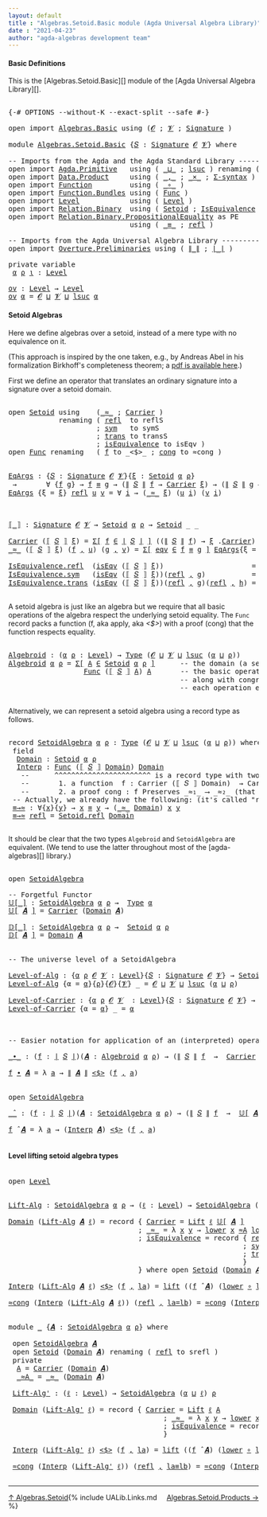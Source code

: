 ```yaml
---
layout: default
title : "Algebras.Setoid.Basic module (Agda Universal Algebra Library)"
date : "2021-04-23"
author: "agda-algebras development team"
---
```


#### <a id="basic-definitions">Basic Definitions</a>

This is the [Algebras.Setoid.Basic][] module of the [Agda Universal Algebra Library][].

<pre class="Agda">

<a id="316" class="Symbol">{-#</a> <a id="320" class="Keyword">OPTIONS</a> <a id="328" class="Pragma">--without-K</a> <a id="340" class="Pragma">--exact-split</a> <a id="354" class="Pragma">--safe</a> <a id="361" class="Symbol">#-}</a>

<a id="366" class="Keyword">open</a> <a id="371" class="Keyword">import</a> <a id="378" href="Algebras.Basic.html" class="Module">Algebras.Basic</a> <a id="393" class="Keyword">using</a> <a id="399" class="Symbol">(</a><a id="400" href="Algebras.Basic.html#1130" class="Generalizable">𝓞</a> <a id="402" class="Symbol">;</a> <a id="404" href="Algebras.Basic.html#1132" class="Generalizable">𝓥</a> <a id="406" class="Symbol">;</a> <a id="408" href="Algebras.Basic.html#3858" class="Function">Signature</a> <a id="418" class="Symbol">)</a>

<a id="421" class="Keyword">module</a> <a id="428" href="Algebras.Setoid.Basic.html" class="Module">Algebras.Setoid.Basic</a> <a id="450" class="Symbol">{</a><a id="451" href="Algebras.Setoid.Basic.html#451" class="Bound">𝑆</a> <a id="453" class="Symbol">:</a> <a id="455" href="Algebras.Basic.html#3858" class="Function">Signature</a> <a id="465" href="Algebras.Basic.html#1130" class="Generalizable">𝓞</a> <a id="467" href="Algebras.Basic.html#1132" class="Generalizable">𝓥</a><a id="468" class="Symbol">}</a> <a id="470" class="Keyword">where</a>

<a id="477" class="Comment">-- Imports from the Agda and the Agda Standard Library --------------------</a>
<a id="553" class="Keyword">open</a> <a id="558" class="Keyword">import</a> <a id="565" href="Agda.Primitive.html" class="Module">Agda.Primitive</a>   <a id="582" class="Keyword">using</a> <a id="588" class="Symbol">(</a> <a id="590" href="Agda.Primitive.html#810" class="Primitive Operator">_⊔_</a> <a id="594" class="Symbol">;</a> <a id="596" href="Agda.Primitive.html#780" class="Primitive">lsuc</a> <a id="601" class="Symbol">)</a> <a id="603" class="Keyword">renaming</a> <a id="612" class="Symbol">(</a> <a id="614" href="Agda.Primitive.html#326" class="Primitive">Set</a> <a id="618" class="Symbol">to</a> <a id="621" class="Primitive">Type</a> <a id="626" class="Symbol">)</a>
<a id="628" class="Keyword">open</a> <a id="633" class="Keyword">import</a> <a id="640" href="Data.Product.html" class="Module">Data.Product</a>     <a id="657" class="Keyword">using</a> <a id="663" class="Symbol">(</a> <a id="665" href="Agda.Builtin.Sigma.html#236" class="InductiveConstructor Operator">_,_</a> <a id="669" class="Symbol">;</a> <a id="671" href="Data.Product.html#1167" class="Function Operator">_×_</a> <a id="675" class="Symbol">;</a> <a id="677" href="Data.Product.html#916" class="Function">Σ-syntax</a> <a id="686" class="Symbol">)</a>
<a id="688" class="Keyword">open</a> <a id="693" class="Keyword">import</a> <a id="700" href="Function.html" class="Module">Function</a>         <a id="717" class="Keyword">using</a> <a id="723" class="Symbol">(</a> <a id="725" href="Function.Base.html#1031" class="Function Operator">_∘_</a> <a id="729" class="Symbol">)</a>
<a id="731" class="Keyword">open</a> <a id="736" class="Keyword">import</a> <a id="743" href="Function.Bundles.html" class="Module">Function.Bundles</a> <a id="760" class="Keyword">using</a> <a id="766" class="Symbol">(</a> <a id="768" href="Function.Bundles.html#1868" class="Record">Func</a> <a id="773" class="Symbol">)</a>
<a id="775" class="Keyword">open</a> <a id="780" class="Keyword">import</a> <a id="787" href="Level.html" class="Module">Level</a>            <a id="804" class="Keyword">using</a> <a id="810" class="Symbol">(</a> <a id="812" href="Agda.Primitive.html#597" class="Postulate">Level</a> <a id="818" class="Symbol">)</a>
<a id="820" class="Keyword">open</a> <a id="825" class="Keyword">import</a> <a id="832" href="Relation.Binary.html" class="Module">Relation.Binary</a>  <a id="849" class="Keyword">using</a> <a id="855" class="Symbol">(</a> <a id="857" href="Relation.Binary.Bundles.html#1009" class="Record">Setoid</a> <a id="864" class="Symbol">;</a> <a id="866" href="Relation.Binary.Structures.html#1522" class="Record">IsEquivalence</a> <a id="880" class="Symbol">)</a>
<a id="882" class="Keyword">open</a> <a id="887" class="Keyword">import</a> <a id="894" href="Relation.Binary.PropositionalEquality.html" class="Module">Relation.Binary.PropositionalEquality</a> <a id="932" class="Symbol">as</a> <a id="935" class="Module">PE</a>
                             <a id="967" class="Keyword">using</a> <a id="973" class="Symbol">(</a> <a id="975" href="Agda.Builtin.Equality.html#151" class="Datatype Operator">_≡_</a> <a id="979" class="Symbol">;</a> <a id="981" href="Agda.Builtin.Equality.html#208" class="InductiveConstructor">refl</a> <a id="986" class="Symbol">)</a>

<a id="989" class="Comment">-- Imports from the Agda Universal Algebra Library ----------------------</a>
<a id="1063" class="Keyword">open</a> <a id="1068" class="Keyword">import</a> <a id="1075" href="Overture.Preliminaries.html" class="Module">Overture.Preliminaries</a> <a id="1098" class="Keyword">using</a> <a id="1104" class="Symbol">(</a> <a id="1106" href="Overture.Preliminaries.html#4421" class="Function Operator">∥_∥</a> <a id="1110" class="Symbol">;</a> <a id="1112" href="Overture.Preliminaries.html#4383" class="Function Operator">∣_∣</a> <a id="1116" class="Symbol">)</a>

<a id="1119" class="Keyword">private</a> <a id="1127" class="Keyword">variable</a>
 <a id="1137" href="Algebras.Setoid.Basic.html#1137" class="Generalizable">α</a> <a id="1139" href="Algebras.Setoid.Basic.html#1139" class="Generalizable">ρ</a> <a id="1141" href="Algebras.Setoid.Basic.html#1141" class="Generalizable">ι</a> <a id="1143" class="Symbol">:</a> <a id="1145" href="Agda.Primitive.html#597" class="Postulate">Level</a>

<a id="ov"></a><a id="1152" href="Algebras.Setoid.Basic.html#1152" class="Function">ov</a> <a id="1155" class="Symbol">:</a> <a id="1157" href="Agda.Primitive.html#597" class="Postulate">Level</a> <a id="1163" class="Symbol">→</a> <a id="1165" href="Agda.Primitive.html#597" class="Postulate">Level</a>
<a id="1171" href="Algebras.Setoid.Basic.html#1152" class="Function">ov</a> <a id="1174" href="Algebras.Setoid.Basic.html#1174" class="Bound">α</a> <a id="1176" class="Symbol">=</a> <a id="1178" href="Algebras.Setoid.Basic.html#465" class="Bound">𝓞</a> <a id="1180" href="Agda.Primitive.html#810" class="Primitive Operator">⊔</a> <a id="1182" href="Algebras.Setoid.Basic.html#467" class="Bound">𝓥</a> <a id="1184" href="Agda.Primitive.html#810" class="Primitive Operator">⊔</a> <a id="1186" href="Agda.Primitive.html#780" class="Primitive">lsuc</a> <a id="1191" href="Algebras.Setoid.Basic.html#1174" class="Bound">α</a>
</pre>


#### <a id="setoid-algebras">Setoid Algebras</a>

Here we define algebras over a setoid, instead of a mere type with no equivalence on it.

(This approach is inspired by the one taken, e.g., by Andreas Abel in his formalization Birkhoff's completeness theorem; a [pdf is available here](http://www.cse.chalmers.se/~abela/agda/MultiSortedAlgebra.pdf).)

First we define an operator that translates an ordinary signature into a signature over a setoid domain.

<pre class="Agda">

<a id="1679" class="Keyword">open</a> <a id="1684" href="Relation.Binary.Bundles.html#1009" class="Module">Setoid</a> <a id="1691" class="Keyword">using</a>    <a id="1700" class="Symbol">(</a><a id="1701" href="Relation.Binary.Bundles.html#1098" class="Field Operator">_≈_</a> <a id="1705" class="Symbol">;</a> <a id="1707" href="Relation.Binary.Bundles.html#1072" class="Field">Carrier</a> <a id="1715" class="Symbol">)</a>
            <a id="1729" class="Keyword">renaming</a> <a id="1738" class="Symbol">(</a> <a id="1740" href="Relation.Binary.Structures.html#1568" class="Function">refl</a>  <a id="1746" class="Symbol">to</a> <a id="1749" class="Function">reflS</a>
                     <a id="1776" class="Symbol">;</a> <a id="1778" href="Relation.Binary.Structures.html#1594" class="Function">sym</a>   <a id="1784" class="Symbol">to</a> <a id="1787" class="Function">symS</a>
                     <a id="1813" class="Symbol">;</a> <a id="1815" href="Relation.Binary.Structures.html#1620" class="Function">trans</a> <a id="1821" class="Symbol">to</a> <a id="1824" class="Function">transS</a>
                     <a id="1852" class="Symbol">;</a> <a id="1854" href="Relation.Binary.Bundles.html#1132" class="Field">isEquivalence</a> <a id="1868" class="Symbol">to</a> <a id="1871" class="Field">isEqv</a> <a id="1877" class="Symbol">)</a>
<a id="1879" class="Keyword">open</a> <a id="1884" href="Function.Bundles.html#1868" class="Module">Func</a> <a id="1889" class="Keyword">renaming</a>   <a id="1900" class="Symbol">(</a> <a id="1902" href="Function.Bundles.html#1919" class="Field">f</a> <a id="1904" class="Symbol">to</a> <a id="1907" class="Field">_&lt;$&gt;_</a> <a id="1913" class="Symbol">;</a> <a id="1915" href="Function.Bundles.html#1938" class="Field">cong</a> <a id="1920" class="Symbol">to</a> <a id="1923" class="Field">≈cong</a> <a id="1929" class="Symbol">)</a>


<a id="EqArgs"></a><a id="1933" href="Algebras.Setoid.Basic.html#1933" class="Function">EqArgs</a> <a id="1940" class="Symbol">:</a> <a id="1942" class="Symbol">{</a><a id="1943" href="Algebras.Setoid.Basic.html#1943" class="Bound">𝑆</a> <a id="1945" class="Symbol">:</a> <a id="1947" href="Algebras.Basic.html#3858" class="Function">Signature</a> <a id="1957" href="Algebras.Setoid.Basic.html#465" class="Bound">𝓞</a> <a id="1959" href="Algebras.Setoid.Basic.html#467" class="Bound">𝓥</a><a id="1960" class="Symbol">}{</a><a id="1962" href="Algebras.Setoid.Basic.html#1962" class="Bound">ξ</a> <a id="1964" class="Symbol">:</a> <a id="1966" href="Relation.Binary.Bundles.html#1009" class="Record">Setoid</a> <a id="1973" href="Algebras.Setoid.Basic.html#1137" class="Generalizable">α</a> <a id="1975" href="Algebras.Setoid.Basic.html#1139" class="Generalizable">ρ</a><a id="1976" class="Symbol">}</a>
 <a id="1979" class="Symbol">→</a>       <a id="1987" class="Symbol">∀</a> <a id="1989" class="Symbol">{</a><a id="1990" href="Algebras.Setoid.Basic.html#1990" class="Bound">f</a> <a id="1992" href="Algebras.Setoid.Basic.html#1992" class="Bound">g</a><a id="1993" class="Symbol">}</a> <a id="1995" class="Symbol">→</a> <a id="1997" href="Algebras.Setoid.Basic.html#1990" class="Bound">f</a> <a id="1999" href="Agda.Builtin.Equality.html#151" class="Datatype Operator">≡</a> <a id="2001" href="Algebras.Setoid.Basic.html#1992" class="Bound">g</a> <a id="2003" class="Symbol">→</a> <a id="2005" class="Symbol">(</a><a id="2006" href="Overture.Preliminaries.html#4421" class="Function Operator">∥</a> <a id="2008" href="Algebras.Setoid.Basic.html#1943" class="Bound">𝑆</a> <a id="2010" href="Overture.Preliminaries.html#4421" class="Function Operator">∥</a> <a id="2012" href="Algebras.Setoid.Basic.html#1990" class="Bound">f</a> <a id="2014" class="Symbol">→</a> <a id="2016" href="Relation.Binary.Bundles.html#1072" class="Field">Carrier</a> <a id="2024" href="Algebras.Setoid.Basic.html#1962" class="Bound">ξ</a><a id="2025" class="Symbol">)</a> <a id="2027" class="Symbol">→</a> <a id="2029" class="Symbol">(</a><a id="2030" href="Overture.Preliminaries.html#4421" class="Function Operator">∥</a> <a id="2032" href="Algebras.Setoid.Basic.html#1943" class="Bound">𝑆</a> <a id="2034" href="Overture.Preliminaries.html#4421" class="Function Operator">∥</a> <a id="2036" href="Algebras.Setoid.Basic.html#1992" class="Bound">g</a> <a id="2038" class="Symbol">→</a> <a id="2040" href="Relation.Binary.Bundles.html#1072" class="Field">Carrier</a> <a id="2048" href="Algebras.Setoid.Basic.html#1962" class="Bound">ξ</a><a id="2049" class="Symbol">)</a> <a id="2051" class="Symbol">→</a> <a id="2053" href="Algebras.Setoid.Basic.html#621" class="Primitive">Type</a> <a id="2058" class="Symbol">(</a><a id="2059" href="Algebras.Setoid.Basic.html#467" class="Bound">𝓥</a> <a id="2061" href="Agda.Primitive.html#810" class="Primitive Operator">⊔</a> <a id="2063" href="Algebras.Setoid.Basic.html#1139" class="Generalizable">ρ</a><a id="2064" class="Symbol">)</a>
<a id="2066" href="Algebras.Setoid.Basic.html#1933" class="Function">EqArgs</a> <a id="2073" class="Symbol">{</a><a id="2074" class="Argument">ξ</a> <a id="2076" class="Symbol">=</a> <a id="2078" href="Algebras.Setoid.Basic.html#2078" class="Bound">ξ</a><a id="2079" class="Symbol">}</a> <a id="2081" href="Agda.Builtin.Equality.html#208" class="InductiveConstructor">refl</a> <a id="2086" href="Algebras.Setoid.Basic.html#2086" class="Bound">u</a> <a id="2088" href="Algebras.Setoid.Basic.html#2088" class="Bound">v</a> <a id="2090" class="Symbol">=</a> <a id="2092" class="Symbol">∀</a> <a id="2094" href="Algebras.Setoid.Basic.html#2094" class="Bound">i</a> <a id="2096" class="Symbol">→</a> <a id="2098" class="Symbol">(</a><a id="2099" href="Relation.Binary.Bundles.html#1098" class="Field Operator">_≈_</a> <a id="2103" href="Algebras.Setoid.Basic.html#2078" class="Bound">ξ</a><a id="2104" class="Symbol">)</a> <a id="2106" class="Symbol">(</a><a id="2107" href="Algebras.Setoid.Basic.html#2086" class="Bound">u</a> <a id="2109" href="Algebras.Setoid.Basic.html#2094" class="Bound">i</a><a id="2110" class="Symbol">)</a> <a id="2112" class="Symbol">(</a><a id="2113" href="Algebras.Setoid.Basic.html#2088" class="Bound">v</a> <a id="2115" href="Algebras.Setoid.Basic.html#2094" class="Bound">i</a><a id="2116" class="Symbol">)</a>



<a id="⟦_⟧"></a><a id="2121" href="Algebras.Setoid.Basic.html#2121" class="Function Operator">⟦_⟧</a> <a id="2125" class="Symbol">:</a> <a id="2127" href="Algebras.Basic.html#3858" class="Function">Signature</a> <a id="2137" href="Algebras.Setoid.Basic.html#465" class="Bound">𝓞</a> <a id="2139" href="Algebras.Setoid.Basic.html#467" class="Bound">𝓥</a> <a id="2141" class="Symbol">→</a> <a id="2143" href="Relation.Binary.Bundles.html#1009" class="Record">Setoid</a> <a id="2150" href="Algebras.Setoid.Basic.html#1137" class="Generalizable">α</a> <a id="2152" href="Algebras.Setoid.Basic.html#1139" class="Generalizable">ρ</a> <a id="2154" class="Symbol">→</a> <a id="2156" href="Relation.Binary.Bundles.html#1009" class="Record">Setoid</a> <a id="2163" class="Symbol">_</a> <a id="2165" class="Symbol">_</a>

<a id="2168" href="Relation.Binary.Bundles.html#1072" class="Field">Carrier</a> <a id="2176" class="Symbol">(</a><a id="2177" href="Algebras.Setoid.Basic.html#2121" class="Function Operator">⟦</a> <a id="2179" href="Algebras.Setoid.Basic.html#2179" class="Bound">𝑆</a> <a id="2181" href="Algebras.Setoid.Basic.html#2121" class="Function Operator">⟧</a> <a id="2183" href="Algebras.Setoid.Basic.html#2183" class="Bound">ξ</a><a id="2184" class="Symbol">)</a> <a id="2186" class="Symbol">=</a> <a id="2188" href="Data.Product.html#916" class="Function">Σ[</a> <a id="2191" href="Algebras.Setoid.Basic.html#2191" class="Bound">f</a> <a id="2193" href="Data.Product.html#916" class="Function">∈</a> <a id="2195" href="Overture.Preliminaries.html#4383" class="Function Operator">∣</a> <a id="2197" href="Algebras.Setoid.Basic.html#2179" class="Bound">𝑆</a> <a id="2199" href="Overture.Preliminaries.html#4383" class="Function Operator">∣</a> <a id="2201" href="Data.Product.html#916" class="Function">]</a> <a id="2203" class="Symbol">((</a><a id="2205" href="Overture.Preliminaries.html#4421" class="Function Operator">∥</a> <a id="2207" href="Algebras.Setoid.Basic.html#2179" class="Bound">𝑆</a> <a id="2209" href="Overture.Preliminaries.html#4421" class="Function Operator">∥</a> <a id="2211" href="Algebras.Setoid.Basic.html#2191" class="Bound">f</a><a id="2212" class="Symbol">)</a> <a id="2214" class="Symbol">→</a> <a id="2216" href="Algebras.Setoid.Basic.html#2183" class="Bound">ξ</a> <a id="2218" class="Symbol">.</a><a id="2219" href="Relation.Binary.Bundles.html#1072" class="Field">Carrier</a><a id="2226" class="Symbol">)</a>
<a id="2228" href="Relation.Binary.Bundles.html#1098" class="Field Operator">_≈_</a> <a id="2232" class="Symbol">(</a><a id="2233" href="Algebras.Setoid.Basic.html#2121" class="Function Operator">⟦</a> <a id="2235" href="Algebras.Setoid.Basic.html#2235" class="Bound">𝑆</a> <a id="2237" href="Algebras.Setoid.Basic.html#2121" class="Function Operator">⟧</a> <a id="2239" href="Algebras.Setoid.Basic.html#2239" class="Bound">ξ</a><a id="2240" class="Symbol">)</a> <a id="2242" class="Symbol">(</a><a id="2243" href="Algebras.Setoid.Basic.html#2243" class="Bound">f</a> <a id="2245" href="Agda.Builtin.Sigma.html#236" class="InductiveConstructor Operator">,</a> <a id="2247" href="Algebras.Setoid.Basic.html#2247" class="Bound">u</a><a id="2248" class="Symbol">)</a> <a id="2250" class="Symbol">(</a><a id="2251" href="Algebras.Setoid.Basic.html#2251" class="Bound">g</a> <a id="2253" href="Agda.Builtin.Sigma.html#236" class="InductiveConstructor Operator">,</a> <a id="2255" href="Algebras.Setoid.Basic.html#2255" class="Bound">v</a><a id="2256" class="Symbol">)</a> <a id="2258" class="Symbol">=</a> <a id="2260" href="Data.Product.html#916" class="Function">Σ[</a> <a id="2263" href="Algebras.Setoid.Basic.html#2263" class="Bound">eqv</a> <a id="2267" href="Data.Product.html#916" class="Function">∈</a> <a id="2269" href="Algebras.Setoid.Basic.html#2243" class="Bound">f</a> <a id="2271" href="Agda.Builtin.Equality.html#151" class="Datatype Operator">≡</a> <a id="2273" href="Algebras.Setoid.Basic.html#2251" class="Bound">g</a> <a id="2275" href="Data.Product.html#916" class="Function">]</a> <a id="2277" href="Algebras.Setoid.Basic.html#1933" class="Function">EqArgs</a><a id="2283" class="Symbol">{</a><a id="2284" class="Argument">ξ</a> <a id="2286" class="Symbol">=</a> <a id="2288" href="Algebras.Setoid.Basic.html#2239" class="Bound">ξ</a><a id="2289" class="Symbol">}</a> <a id="2291" href="Algebras.Setoid.Basic.html#2263" class="Bound">eqv</a> <a id="2295" href="Algebras.Setoid.Basic.html#2247" class="Bound">u</a> <a id="2297" href="Algebras.Setoid.Basic.html#2255" class="Bound">v</a>

<a id="2300" href="Relation.Binary.Structures.html#1568" class="Field">IsEquivalence.refl</a>  <a id="2320" class="Symbol">(</a><a id="2321" href="Algebras.Setoid.Basic.html#1871" class="Field">isEqv</a> <a id="2327" class="Symbol">(</a><a id="2328" href="Algebras.Setoid.Basic.html#2121" class="Function Operator">⟦</a> <a id="2330" href="Algebras.Setoid.Basic.html#2330" class="Bound">𝑆</a> <a id="2332" href="Algebras.Setoid.Basic.html#2121" class="Function Operator">⟧</a> <a id="2334" href="Algebras.Setoid.Basic.html#2334" class="Bound">ξ</a><a id="2335" class="Symbol">))</a>                     <a id="2358" class="Symbol">=</a> <a id="2360" href="Agda.Builtin.Equality.html#208" class="InductiveConstructor">refl</a> <a id="2365" href="Agda.Builtin.Sigma.html#236" class="InductiveConstructor Operator">,</a> <a id="2367" class="Symbol">λ</a> <a id="2369" href="Algebras.Setoid.Basic.html#2369" class="Bound">_</a> <a id="2371" class="Symbol">→</a> <a id="2373" href="Algebras.Setoid.Basic.html#1749" class="Function">reflS</a>  <a id="2380" href="Algebras.Setoid.Basic.html#2334" class="Bound">ξ</a>
<a id="2382" href="Relation.Binary.Structures.html#1594" class="Field">IsEquivalence.sym</a>   <a id="2402" class="Symbol">(</a><a id="2403" href="Algebras.Setoid.Basic.html#1871" class="Field">isEqv</a> <a id="2409" class="Symbol">(</a><a id="2410" href="Algebras.Setoid.Basic.html#2121" class="Function Operator">⟦</a> <a id="2412" href="Algebras.Setoid.Basic.html#2412" class="Bound">𝑆</a> <a id="2414" href="Algebras.Setoid.Basic.html#2121" class="Function Operator">⟧</a> <a id="2416" href="Algebras.Setoid.Basic.html#2416" class="Bound">ξ</a><a id="2417" class="Symbol">))(</a><a id="2420" href="Agda.Builtin.Equality.html#208" class="InductiveConstructor">refl</a> <a id="2425" href="Agda.Builtin.Sigma.html#236" class="InductiveConstructor Operator">,</a> <a id="2427" href="Algebras.Setoid.Basic.html#2427" class="Bound">g</a><a id="2428" class="Symbol">)</a>           <a id="2440" class="Symbol">=</a> <a id="2442" href="Agda.Builtin.Equality.html#208" class="InductiveConstructor">refl</a> <a id="2447" href="Agda.Builtin.Sigma.html#236" class="InductiveConstructor Operator">,</a> <a id="2449" class="Symbol">λ</a> <a id="2451" href="Algebras.Setoid.Basic.html#2451" class="Bound">i</a> <a id="2453" class="Symbol">→</a> <a id="2455" href="Algebras.Setoid.Basic.html#1787" class="Function">symS</a>   <a id="2462" href="Algebras.Setoid.Basic.html#2416" class="Bound">ξ</a> <a id="2464" class="Symbol">(</a><a id="2465" href="Algebras.Setoid.Basic.html#2427" class="Bound">g</a> <a id="2467" href="Algebras.Setoid.Basic.html#2451" class="Bound">i</a><a id="2468" class="Symbol">)</a>
<a id="2470" href="Relation.Binary.Structures.html#1620" class="Field">IsEquivalence.trans</a> <a id="2490" class="Symbol">(</a><a id="2491" href="Algebras.Setoid.Basic.html#1871" class="Field">isEqv</a> <a id="2497" class="Symbol">(</a><a id="2498" href="Algebras.Setoid.Basic.html#2121" class="Function Operator">⟦</a> <a id="2500" href="Algebras.Setoid.Basic.html#2500" class="Bound">𝑆</a> <a id="2502" href="Algebras.Setoid.Basic.html#2121" class="Function Operator">⟧</a> <a id="2504" href="Algebras.Setoid.Basic.html#2504" class="Bound">ξ</a><a id="2505" class="Symbol">))(</a><a id="2508" href="Agda.Builtin.Equality.html#208" class="InductiveConstructor">refl</a> <a id="2513" href="Agda.Builtin.Sigma.html#236" class="InductiveConstructor Operator">,</a> <a id="2515" href="Algebras.Setoid.Basic.html#2515" class="Bound">g</a><a id="2516" class="Symbol">)(</a><a id="2518" href="Agda.Builtin.Equality.html#208" class="InductiveConstructor">refl</a> <a id="2523" href="Agda.Builtin.Sigma.html#236" class="InductiveConstructor Operator">,</a> <a id="2525" href="Algebras.Setoid.Basic.html#2525" class="Bound">h</a><a id="2526" class="Symbol">)</a> <a id="2528" class="Symbol">=</a> <a id="2530" href="Agda.Builtin.Equality.html#208" class="InductiveConstructor">refl</a> <a id="2535" href="Agda.Builtin.Sigma.html#236" class="InductiveConstructor Operator">,</a> <a id="2537" class="Symbol">λ</a> <a id="2539" href="Algebras.Setoid.Basic.html#2539" class="Bound">i</a> <a id="2541" class="Symbol">→</a> <a id="2543" href="Algebras.Setoid.Basic.html#1824" class="Function">transS</a> <a id="2550" href="Algebras.Setoid.Basic.html#2504" class="Bound">ξ</a> <a id="2552" class="Symbol">(</a><a id="2553" href="Algebras.Setoid.Basic.html#2515" class="Bound">g</a> <a id="2555" href="Algebras.Setoid.Basic.html#2539" class="Bound">i</a><a id="2556" class="Symbol">)</a> <a id="2558" class="Symbol">(</a><a id="2559" href="Algebras.Setoid.Basic.html#2525" class="Bound">h</a> <a id="2561" href="Algebras.Setoid.Basic.html#2539" class="Bound">i</a><a id="2562" class="Symbol">)</a>

</pre>


A setoid algebra is just like an algebra but we require that all basic operations
of the algebra respect the underlying setoid equality. The `Func` record packs a
function (f, aka apply, aka _<$>_) with a proof (cong) that the function respects
equality.

<pre class="Agda">

<a id="Algebroid"></a><a id="2848" href="Algebras.Setoid.Basic.html#2848" class="Function">Algebroid</a> <a id="2858" class="Symbol">:</a> <a id="2860" class="Symbol">(</a><a id="2861" href="Algebras.Setoid.Basic.html#2861" class="Bound">α</a> <a id="2863" href="Algebras.Setoid.Basic.html#2863" class="Bound">ρ</a> <a id="2865" class="Symbol">:</a> <a id="2867" href="Agda.Primitive.html#597" class="Postulate">Level</a><a id="2872" class="Symbol">)</a> <a id="2874" class="Symbol">→</a> <a id="2876" href="Algebras.Setoid.Basic.html#621" class="Primitive">Type</a> <a id="2881" class="Symbol">(</a><a id="2882" href="Algebras.Setoid.Basic.html#465" class="Bound">𝓞</a> <a id="2884" href="Agda.Primitive.html#810" class="Primitive Operator">⊔</a> <a id="2886" href="Algebras.Setoid.Basic.html#467" class="Bound">𝓥</a> <a id="2888" href="Agda.Primitive.html#810" class="Primitive Operator">⊔</a> <a id="2890" href="Agda.Primitive.html#780" class="Primitive">lsuc</a> <a id="2895" class="Symbol">(</a><a id="2896" href="Algebras.Setoid.Basic.html#2861" class="Bound">α</a> <a id="2898" href="Agda.Primitive.html#810" class="Primitive Operator">⊔</a> <a id="2900" href="Algebras.Setoid.Basic.html#2863" class="Bound">ρ</a><a id="2901" class="Symbol">))</a>
<a id="2904" href="Algebras.Setoid.Basic.html#2848" class="Function">Algebroid</a> <a id="2914" href="Algebras.Setoid.Basic.html#2914" class="Bound">α</a> <a id="2916" href="Algebras.Setoid.Basic.html#2916" class="Bound">ρ</a> <a id="2918" class="Symbol">=</a> <a id="2920" href="Data.Product.html#916" class="Function">Σ[</a> <a id="2923" href="Algebras.Setoid.Basic.html#2923" class="Bound">A</a> <a id="2925" href="Data.Product.html#916" class="Function">∈</a> <a id="2927" href="Relation.Binary.Bundles.html#1009" class="Record">Setoid</a> <a id="2934" href="Algebras.Setoid.Basic.html#2914" class="Bound">α</a> <a id="2936" href="Algebras.Setoid.Basic.html#2916" class="Bound">ρ</a> <a id="2938" href="Data.Product.html#916" class="Function">]</a>      <a id="2945" class="Comment">-- the domain (a setoid)</a>
                  <a id="2988" href="Function.Bundles.html#1868" class="Record">Func</a> <a id="2993" class="Symbol">(</a><a id="2994" href="Algebras.Setoid.Basic.html#2121" class="Function Operator">⟦</a> <a id="2996" href="Algebras.Setoid.Basic.html#451" class="Bound">𝑆</a> <a id="2998" href="Algebras.Setoid.Basic.html#2121" class="Function Operator">⟧</a> <a id="3000" href="Algebras.Setoid.Basic.html#2923" class="Bound">A</a><a id="3001" class="Symbol">)</a> <a id="3003" href="Algebras.Setoid.Basic.html#2923" class="Bound">A</a>       <a id="3011" class="Comment">-- the basic operations,</a>
                                         <a id="3077" class="Comment">-- along with congruence proofs that</a>
                                         <a id="3155" class="Comment">-- each operation espects setoid equality</a>

</pre>

Alternatively, we can represent a setoid algebra using a record type as follows.

<pre class="Agda">

<a id="3306" class="Keyword">record</a> <a id="SetoidAlgebra"></a><a id="3313" href="Algebras.Setoid.Basic.html#3313" class="Record">SetoidAlgebra</a> <a id="3327" href="Algebras.Setoid.Basic.html#3327" class="Bound">α</a> <a id="3329" href="Algebras.Setoid.Basic.html#3329" class="Bound">ρ</a> <a id="3331" class="Symbol">:</a> <a id="3333" href="Algebras.Setoid.Basic.html#621" class="Primitive">Type</a> <a id="3338" class="Symbol">(</a><a id="3339" href="Algebras.Setoid.Basic.html#465" class="Bound">𝓞</a> <a id="3341" href="Agda.Primitive.html#810" class="Primitive Operator">⊔</a> <a id="3343" href="Algebras.Setoid.Basic.html#467" class="Bound">𝓥</a> <a id="3345" href="Agda.Primitive.html#810" class="Primitive Operator">⊔</a> <a id="3347" href="Agda.Primitive.html#780" class="Primitive">lsuc</a> <a id="3352" class="Symbol">(</a><a id="3353" href="Algebras.Setoid.Basic.html#3327" class="Bound">α</a> <a id="3355" href="Agda.Primitive.html#810" class="Primitive Operator">⊔</a> <a id="3357" href="Algebras.Setoid.Basic.html#3329" class="Bound">ρ</a><a id="3358" class="Symbol">))</a> <a id="3361" class="Keyword">where</a>
 <a id="3368" class="Keyword">field</a>
  <a id="SetoidAlgebra.Domain"></a><a id="3376" href="Algebras.Setoid.Basic.html#3376" class="Field">Domain</a> <a id="3383" class="Symbol">:</a> <a id="3385" href="Relation.Binary.Bundles.html#1009" class="Record">Setoid</a> <a id="3392" href="Algebras.Setoid.Basic.html#3327" class="Bound">α</a> <a id="3394" href="Algebras.Setoid.Basic.html#3329" class="Bound">ρ</a>
  <a id="SetoidAlgebra.Interp"></a><a id="3398" href="Algebras.Setoid.Basic.html#3398" class="Field">Interp</a> <a id="3405" class="Symbol">:</a> <a id="3407" href="Function.Bundles.html#1868" class="Record">Func</a> <a id="3412" class="Symbol">(</a><a id="3413" href="Algebras.Setoid.Basic.html#2121" class="Function Operator">⟦</a> <a id="3415" href="Algebras.Setoid.Basic.html#451" class="Bound">𝑆</a> <a id="3417" href="Algebras.Setoid.Basic.html#2121" class="Function Operator">⟧</a> <a id="3419" href="Algebras.Setoid.Basic.html#3376" class="Field">Domain</a><a id="3425" class="Symbol">)</a> <a id="3427" href="Algebras.Setoid.Basic.html#3376" class="Field">Domain</a>
   <a id="3437" class="Comment">--      ^^^^^^^^^^^^^^^^^^^^^^^ is a record type with two fields:</a>
   <a id="3506" class="Comment">--       1. a function  f : Carrier (⟦ 𝑆 ⟧ Domain)  → Carrier Domain</a>
   <a id="3578" class="Comment">--       2. a proof cong : f Preserves _≈₁_ ⟶ _≈₂_ (that f preserves the setoid equalities)</a>
 <a id="3671" class="Comment">-- Actually, we already have the following: (it&#39;s called &quot;reflexive&quot;; see Structures.IsEquivalence)</a>
 <a id="SetoidAlgebra.≡→≈"></a><a id="3772" href="Algebras.Setoid.Basic.html#3772" class="Function">≡→≈</a> <a id="3776" class="Symbol">:</a> <a id="3778" class="Symbol">∀{</a><a id="3780" href="Algebras.Setoid.Basic.html#3780" class="Bound">x</a><a id="3781" class="Symbol">}{</a><a id="3783" href="Algebras.Setoid.Basic.html#3783" class="Bound">y</a><a id="3784" class="Symbol">}</a> <a id="3786" class="Symbol">→</a> <a id="3788" href="Algebras.Setoid.Basic.html#3780" class="Bound">x</a> <a id="3790" href="Agda.Builtin.Equality.html#151" class="Datatype Operator">≡</a> <a id="3792" href="Algebras.Setoid.Basic.html#3783" class="Bound">y</a> <a id="3794" class="Symbol">→</a> <a id="3796" class="Symbol">(</a><a id="3797" href="Relation.Binary.Bundles.html#1098" class="Field Operator">_≈_</a> <a id="3801" href="Algebras.Setoid.Basic.html#3376" class="Field">Domain</a><a id="3807" class="Symbol">)</a> <a id="3809" href="Algebras.Setoid.Basic.html#3780" class="Bound">x</a> <a id="3811" href="Algebras.Setoid.Basic.html#3783" class="Bound">y</a>
 <a id="3814" href="Algebras.Setoid.Basic.html#3772" class="Function">≡→≈</a> <a id="3818" href="Agda.Builtin.Equality.html#208" class="InductiveConstructor">refl</a> <a id="3823" class="Symbol">=</a> <a id="3825" href="Relation.Binary.Structures.html#1568" class="Function">Setoid.refl</a> <a id="3837" href="Algebras.Setoid.Basic.html#3376" class="Field">Domain</a>

</pre>

It should be clear that the two types `Algebroid` and `SetoidAlgebra` are equivalent. (We tend to use the latter throughout most of the [agda-algebras][] library.)

<pre class="Agda">

<a id="4036" class="Keyword">open</a> <a id="4041" href="Algebras.Setoid.Basic.html#3313" class="Module">SetoidAlgebra</a>

<a id="4056" class="Comment">-- Forgetful Functor</a>
<a id="𝕌[_]"></a><a id="4077" href="Algebras.Setoid.Basic.html#4077" class="Function Operator">𝕌[_]</a> <a id="4082" class="Symbol">:</a> <a id="4084" href="Algebras.Setoid.Basic.html#3313" class="Record">SetoidAlgebra</a> <a id="4098" href="Algebras.Setoid.Basic.html#1137" class="Generalizable">α</a> <a id="4100" href="Algebras.Setoid.Basic.html#1139" class="Generalizable">ρ</a> <a id="4102" class="Symbol">→</a>  <a id="4105" href="Algebras.Setoid.Basic.html#621" class="Primitive">Type</a> <a id="4110" href="Algebras.Setoid.Basic.html#1137" class="Generalizable">α</a>
<a id="4112" href="Algebras.Setoid.Basic.html#4077" class="Function Operator">𝕌[</a> <a id="4115" href="Algebras.Setoid.Basic.html#4115" class="Bound">𝑨</a> <a id="4117" href="Algebras.Setoid.Basic.html#4077" class="Function Operator">]</a> <a id="4119" class="Symbol">=</a> <a id="4121" href="Relation.Binary.Bundles.html#1072" class="Field">Carrier</a> <a id="4129" class="Symbol">(</a><a id="4130" href="Algebras.Setoid.Basic.html#3376" class="Field">Domain</a> <a id="4137" href="Algebras.Setoid.Basic.html#4115" class="Bound">𝑨</a><a id="4138" class="Symbol">)</a>

<a id="𝔻[_]"></a><a id="4141" href="Algebras.Setoid.Basic.html#4141" class="Function Operator">𝔻[_]</a> <a id="4146" class="Symbol">:</a> <a id="4148" href="Algebras.Setoid.Basic.html#3313" class="Record">SetoidAlgebra</a> <a id="4162" href="Algebras.Setoid.Basic.html#1137" class="Generalizable">α</a> <a id="4164" href="Algebras.Setoid.Basic.html#1139" class="Generalizable">ρ</a> <a id="4166" class="Symbol">→</a>  <a id="4169" href="Relation.Binary.Bundles.html#1009" class="Record">Setoid</a> <a id="4176" href="Algebras.Setoid.Basic.html#1137" class="Generalizable">α</a> <a id="4178" href="Algebras.Setoid.Basic.html#1139" class="Generalizable">ρ</a>
<a id="4180" href="Algebras.Setoid.Basic.html#4141" class="Function Operator">𝔻[</a> <a id="4183" href="Algebras.Setoid.Basic.html#4183" class="Bound">𝑨</a> <a id="4185" href="Algebras.Setoid.Basic.html#4141" class="Function Operator">]</a> <a id="4187" class="Symbol">=</a> <a id="4189" href="Algebras.Setoid.Basic.html#3376" class="Field">Domain</a> <a id="4196" href="Algebras.Setoid.Basic.html#4183" class="Bound">𝑨</a>


<a id="4200" class="Comment">-- The universe level of a SetoidAlgebra</a>

<a id="Level-of-Alg"></a><a id="4242" href="Algebras.Setoid.Basic.html#4242" class="Function">Level-of-Alg</a> <a id="4255" class="Symbol">:</a> <a id="4257" class="Symbol">{</a><a id="4258" href="Algebras.Setoid.Basic.html#4258" class="Bound">α</a> <a id="4260" href="Algebras.Setoid.Basic.html#4260" class="Bound">ρ</a> <a id="4262" href="Algebras.Setoid.Basic.html#4262" class="Bound">𝓞</a> <a id="4264" href="Algebras.Setoid.Basic.html#4264" class="Bound">𝓥</a> <a id="4266" class="Symbol">:</a> <a id="4268" href="Agda.Primitive.html#597" class="Postulate">Level</a><a id="4273" class="Symbol">}{</a><a id="4275" href="Algebras.Setoid.Basic.html#4275" class="Bound">𝑆</a> <a id="4277" class="Symbol">:</a> <a id="4279" href="Algebras.Basic.html#3858" class="Function">Signature</a> <a id="4289" href="Algebras.Setoid.Basic.html#4262" class="Bound">𝓞</a> <a id="4291" href="Algebras.Setoid.Basic.html#4264" class="Bound">𝓥</a><a id="4292" class="Symbol">}</a> <a id="4294" class="Symbol">→</a> <a id="4296" href="Algebras.Setoid.Basic.html#3313" class="Record">SetoidAlgebra</a> <a id="4310" href="Algebras.Setoid.Basic.html#4258" class="Bound">α</a> <a id="4312" href="Algebras.Setoid.Basic.html#4260" class="Bound">ρ</a> <a id="4314" class="Symbol">→</a> <a id="4316" href="Agda.Primitive.html#597" class="Postulate">Level</a>
<a id="4322" href="Algebras.Setoid.Basic.html#4242" class="Function">Level-of-Alg</a> <a id="4335" class="Symbol">{</a><a id="4336" class="Argument">α</a> <a id="4338" class="Symbol">=</a> <a id="4340" href="Algebras.Setoid.Basic.html#4340" class="Bound">α</a><a id="4341" class="Symbol">}{</a><a id="4343" href="Algebras.Setoid.Basic.html#4343" class="Bound">ρ</a><a id="4344" class="Symbol">}{</a><a id="4346" href="Algebras.Setoid.Basic.html#4346" class="Bound">𝓞</a><a id="4347" class="Symbol">}{</a><a id="4349" href="Algebras.Setoid.Basic.html#4349" class="Bound">𝓥</a><a id="4350" class="Symbol">}</a> <a id="4352" class="Symbol">_</a> <a id="4354" class="Symbol">=</a> <a id="4356" href="Algebras.Setoid.Basic.html#4346" class="Bound">𝓞</a> <a id="4358" href="Agda.Primitive.html#810" class="Primitive Operator">⊔</a> <a id="4360" href="Algebras.Setoid.Basic.html#4349" class="Bound">𝓥</a> <a id="4362" href="Agda.Primitive.html#810" class="Primitive Operator">⊔</a> <a id="4364" href="Agda.Primitive.html#780" class="Primitive">lsuc</a> <a id="4369" class="Symbol">(</a><a id="4370" href="Algebras.Setoid.Basic.html#4340" class="Bound">α</a> <a id="4372" href="Agda.Primitive.html#810" class="Primitive Operator">⊔</a> <a id="4374" href="Algebras.Setoid.Basic.html#4343" class="Bound">ρ</a><a id="4375" class="Symbol">)</a>

<a id="Level-of-Carrier"></a><a id="4378" href="Algebras.Setoid.Basic.html#4378" class="Function">Level-of-Carrier</a> <a id="4395" class="Symbol">:</a> <a id="4397" class="Symbol">{</a><a id="4398" href="Algebras.Setoid.Basic.html#4398" class="Bound">α</a> <a id="4400" href="Algebras.Setoid.Basic.html#4400" class="Bound">ρ</a> <a id="4402" href="Algebras.Setoid.Basic.html#4402" class="Bound">𝓞</a> <a id="4404" href="Algebras.Setoid.Basic.html#4404" class="Bound">𝓥</a>  <a id="4407" class="Symbol">:</a> <a id="4409" href="Agda.Primitive.html#597" class="Postulate">Level</a><a id="4414" class="Symbol">}{</a><a id="4416" href="Algebras.Setoid.Basic.html#4416" class="Bound">𝑆</a> <a id="4418" class="Symbol">:</a> <a id="4420" href="Algebras.Basic.html#3858" class="Function">Signature</a> <a id="4430" href="Algebras.Setoid.Basic.html#4402" class="Bound">𝓞</a> <a id="4432" href="Algebras.Setoid.Basic.html#4404" class="Bound">𝓥</a><a id="4433" class="Symbol">}</a> <a id="4435" class="Symbol">→</a> <a id="4437" href="Algebras.Setoid.Basic.html#3313" class="Record">SetoidAlgebra</a> <a id="4451" href="Algebras.Setoid.Basic.html#4398" class="Bound">α</a> <a id="4453" href="Algebras.Setoid.Basic.html#4400" class="Bound">ρ</a> <a id="4455" class="Symbol">→</a> <a id="4457" href="Agda.Primitive.html#597" class="Postulate">Level</a>
<a id="4463" href="Algebras.Setoid.Basic.html#4378" class="Function">Level-of-Carrier</a> <a id="4480" class="Symbol">{</a><a id="4481" class="Argument">α</a> <a id="4483" class="Symbol">=</a> <a id="4485" href="Algebras.Setoid.Basic.html#4485" class="Bound">α</a><a id="4486" class="Symbol">}</a> <a id="4488" class="Symbol">_</a> <a id="4490" class="Symbol">=</a> <a id="4492" href="Algebras.Setoid.Basic.html#4485" class="Bound">α</a>



<a id="4497" class="Comment">-- Easier notation for application of an (interpreted) operation symbol.</a>

<a id="_∙_"></a><a id="4571" href="Algebras.Setoid.Basic.html#4571" class="Function Operator">_∙_</a> <a id="4575" class="Symbol">:</a> <a id="4577" class="Symbol">(</a><a id="4578" href="Algebras.Setoid.Basic.html#4578" class="Bound">f</a> <a id="4580" class="Symbol">:</a> <a id="4582" href="Overture.Preliminaries.html#4383" class="Function Operator">∣</a> <a id="4584" href="Algebras.Setoid.Basic.html#451" class="Bound">𝑆</a> <a id="4586" href="Overture.Preliminaries.html#4383" class="Function Operator">∣</a><a id="4587" class="Symbol">)(</a><a id="4589" href="Algebras.Setoid.Basic.html#4589" class="Bound">𝑨</a> <a id="4591" class="Symbol">:</a> <a id="4593" href="Algebras.Setoid.Basic.html#2848" class="Function">Algebroid</a> <a id="4603" href="Algebras.Setoid.Basic.html#1137" class="Generalizable">α</a> <a id="4605" href="Algebras.Setoid.Basic.html#1139" class="Generalizable">ρ</a><a id="4606" class="Symbol">)</a> <a id="4608" class="Symbol">→</a> <a id="4610" class="Symbol">(</a><a id="4611" href="Overture.Preliminaries.html#4421" class="Function Operator">∥</a> <a id="4613" href="Algebras.Setoid.Basic.html#451" class="Bound">𝑆</a> <a id="4615" href="Overture.Preliminaries.html#4421" class="Function Operator">∥</a> <a id="4617" href="Algebras.Setoid.Basic.html#4578" class="Bound">f</a>  <a id="4620" class="Symbol">→</a>  <a id="4623" href="Relation.Binary.Bundles.html#1072" class="Field">Carrier</a> <a id="4631" href="Overture.Preliminaries.html#4383" class="Function Operator">∣</a> <a id="4633" href="Algebras.Setoid.Basic.html#4589" class="Bound">𝑨</a> <a id="4635" href="Overture.Preliminaries.html#4383" class="Function Operator">∣</a><a id="4636" class="Symbol">)</a> <a id="4638" class="Symbol">→</a> <a id="4640" href="Relation.Binary.Bundles.html#1072" class="Field">Carrier</a> <a id="4648" href="Overture.Preliminaries.html#4383" class="Function Operator">∣</a> <a id="4650" href="Algebras.Setoid.Basic.html#4589" class="Bound">𝑨</a> <a id="4652" href="Overture.Preliminaries.html#4383" class="Function Operator">∣</a>

<a id="4655" href="Algebras.Setoid.Basic.html#4655" class="Bound">f</a> <a id="4657" href="Algebras.Setoid.Basic.html#4571" class="Function Operator">∙</a> <a id="4659" href="Algebras.Setoid.Basic.html#4659" class="Bound">𝑨</a> <a id="4661" class="Symbol">=</a> <a id="4663" class="Symbol">λ</a> <a id="4665" href="Algebras.Setoid.Basic.html#4665" class="Bound">a</a> <a id="4667" class="Symbol">→</a> <a id="4669" href="Overture.Preliminaries.html#4421" class="Function Operator">∥</a> <a id="4671" href="Algebras.Setoid.Basic.html#4659" class="Bound">𝑨</a> <a id="4673" href="Overture.Preliminaries.html#4421" class="Function Operator">∥</a> <a id="4675" href="Algebras.Setoid.Basic.html#1907" class="Field Operator">&lt;$&gt;</a> <a id="4679" class="Symbol">(</a><a id="4680" href="Algebras.Setoid.Basic.html#4655" class="Bound">f</a> <a id="4682" href="Agda.Builtin.Sigma.html#236" class="InductiveConstructor Operator">,</a> <a id="4684" href="Algebras.Setoid.Basic.html#4665" class="Bound">a</a><a id="4685" class="Symbol">)</a>


<a id="4689" class="Keyword">open</a> <a id="4694" href="Algebras.Setoid.Basic.html#3313" class="Module">SetoidAlgebra</a>

<a id="_̂_"></a><a id="4709" href="Algebras.Setoid.Basic.html#4709" class="Function Operator">_̂_</a> <a id="4713" class="Symbol">:</a> <a id="4715" class="Symbol">(</a><a id="4716" href="Algebras.Setoid.Basic.html#4716" class="Bound">f</a> <a id="4718" class="Symbol">:</a> <a id="4720" href="Overture.Preliminaries.html#4383" class="Function Operator">∣</a> <a id="4722" href="Algebras.Setoid.Basic.html#451" class="Bound">𝑆</a> <a id="4724" href="Overture.Preliminaries.html#4383" class="Function Operator">∣</a><a id="4725" class="Symbol">)(</a><a id="4727" href="Algebras.Setoid.Basic.html#4727" class="Bound">𝑨</a> <a id="4729" class="Symbol">:</a> <a id="4731" href="Algebras.Setoid.Basic.html#3313" class="Record">SetoidAlgebra</a> <a id="4745" href="Algebras.Setoid.Basic.html#1137" class="Generalizable">α</a> <a id="4747" href="Algebras.Setoid.Basic.html#1139" class="Generalizable">ρ</a><a id="4748" class="Symbol">)</a> <a id="4750" class="Symbol">→</a> <a id="4752" class="Symbol">(</a><a id="4753" href="Overture.Preliminaries.html#4421" class="Function Operator">∥</a> <a id="4755" href="Algebras.Setoid.Basic.html#451" class="Bound">𝑆</a> <a id="4757" href="Overture.Preliminaries.html#4421" class="Function Operator">∥</a> <a id="4759" href="Algebras.Setoid.Basic.html#4716" class="Bound">f</a>  <a id="4762" class="Symbol">→</a>  <a id="4765" href="Algebras.Setoid.Basic.html#4077" class="Function Operator">𝕌[</a> <a id="4768" href="Algebras.Setoid.Basic.html#4727" class="Bound">𝑨</a> <a id="4770" href="Algebras.Setoid.Basic.html#4077" class="Function Operator">]</a><a id="4771" class="Symbol">)</a> <a id="4773" class="Symbol">→</a> <a id="4775" href="Algebras.Setoid.Basic.html#4077" class="Function Operator">𝕌[</a> <a id="4778" href="Algebras.Setoid.Basic.html#4727" class="Bound">𝑨</a> <a id="4780" href="Algebras.Setoid.Basic.html#4077" class="Function Operator">]</a>

<a id="4783" href="Algebras.Setoid.Basic.html#4783" class="Bound">f</a> <a id="4785" href="Algebras.Setoid.Basic.html#4709" class="Function Operator">̂</a> <a id="4787" href="Algebras.Setoid.Basic.html#4787" class="Bound">𝑨</a> <a id="4789" class="Symbol">=</a> <a id="4791" class="Symbol">λ</a> <a id="4793" href="Algebras.Setoid.Basic.html#4793" class="Bound">a</a> <a id="4795" class="Symbol">→</a> <a id="4797" class="Symbol">(</a><a id="4798" href="Algebras.Setoid.Basic.html#3398" class="Field">Interp</a> <a id="4805" href="Algebras.Setoid.Basic.html#4787" class="Bound">𝑨</a><a id="4806" class="Symbol">)</a> <a id="4808" href="Algebras.Setoid.Basic.html#1907" class="Field Operator">&lt;$&gt;</a> <a id="4812" class="Symbol">(</a><a id="4813" href="Algebras.Setoid.Basic.html#4783" class="Bound">f</a> <a id="4815" href="Agda.Builtin.Sigma.html#236" class="InductiveConstructor Operator">,</a> <a id="4817" href="Algebras.Setoid.Basic.html#4793" class="Bound">a</a><a id="4818" class="Symbol">)</a>

</pre>


#### <a id="level-lifting-setoid-algebra-types">Level lifting setoid algebra types</a>

<pre class="Agda">

<a id="4936" class="Keyword">open</a> <a id="4941" href="Level.html" class="Module">Level</a>


<a id="Lift-Alg"></a><a id="4949" href="Algebras.Setoid.Basic.html#4949" class="Function">Lift-Alg</a> <a id="4958" class="Symbol">:</a> <a id="4960" href="Algebras.Setoid.Basic.html#3313" class="Record">SetoidAlgebra</a> <a id="4974" href="Algebras.Setoid.Basic.html#1137" class="Generalizable">α</a> <a id="4976" href="Algebras.Setoid.Basic.html#1139" class="Generalizable">ρ</a> <a id="4978" class="Symbol">→</a> <a id="4980" class="Symbol">(</a><a id="4981" href="Algebras.Setoid.Basic.html#4981" class="Bound">ℓ</a> <a id="4983" class="Symbol">:</a> <a id="4985" href="Agda.Primitive.html#597" class="Postulate">Level</a><a id="4990" class="Symbol">)</a> <a id="4992" class="Symbol">→</a> <a id="4994" href="Algebras.Setoid.Basic.html#3313" class="Record">SetoidAlgebra</a> <a id="5008" class="Symbol">(</a><a id="5009" href="Algebras.Setoid.Basic.html#1137" class="Generalizable">α</a> <a id="5011" href="Agda.Primitive.html#810" class="Primitive Operator">⊔</a> <a id="5013" href="Algebras.Setoid.Basic.html#4981" class="Bound">ℓ</a><a id="5014" class="Symbol">)</a> <a id="5016" href="Algebras.Setoid.Basic.html#1139" class="Generalizable">ρ</a>

<a id="5019" href="Algebras.Setoid.Basic.html#3376" class="Field">Domain</a> <a id="5026" class="Symbol">(</a><a id="5027" href="Algebras.Setoid.Basic.html#4949" class="Function">Lift-Alg</a> <a id="5036" href="Algebras.Setoid.Basic.html#5036" class="Bound">𝑨</a> <a id="5038" href="Algebras.Setoid.Basic.html#5038" class="Bound">ℓ</a><a id="5039" class="Symbol">)</a> <a id="5041" class="Symbol">=</a> <a id="5043" class="Keyword">record</a> <a id="5050" class="Symbol">{</a> <a id="5052" href="Relation.Binary.Bundles.html#1072" class="Field">Carrier</a> <a id="5060" class="Symbol">=</a> <a id="5062" href="Level.html#400" class="Record">Lift</a> <a id="5067" href="Algebras.Setoid.Basic.html#5038" class="Bound">ℓ</a> <a id="5069" href="Algebras.Setoid.Basic.html#4077" class="Function Operator">𝕌[</a> <a id="5072" href="Algebras.Setoid.Basic.html#5036" class="Bound">𝑨</a> <a id="5074" href="Algebras.Setoid.Basic.html#4077" class="Function Operator">]</a>
                               <a id="5107" class="Symbol">;</a> <a id="5109" href="Relation.Binary.Bundles.html#1098" class="Field Operator">_≈_</a> <a id="5113" class="Symbol">=</a> <a id="5115" class="Symbol">λ</a> <a id="5117" href="Algebras.Setoid.Basic.html#5117" class="Bound">x</a> <a id="5119" href="Algebras.Setoid.Basic.html#5119" class="Bound">y</a> <a id="5121" class="Symbol">→</a> <a id="5123" href="Level.html#470" class="Field">lower</a> <a id="5129" href="Algebras.Setoid.Basic.html#5117" class="Bound">x</a> <a id="5131" href="Algebras.Setoid.Basic.html#5490" class="Function Operator">≈A</a> <a id="5134" href="Level.html#470" class="Field">lower</a> <a id="5140" href="Algebras.Setoid.Basic.html#5119" class="Bound">y</a>
                               <a id="5173" class="Symbol">;</a> <a id="5175" href="Relation.Binary.Bundles.html#1132" class="Field">isEquivalence</a> <a id="5189" class="Symbol">=</a> <a id="5191" class="Keyword">record</a> <a id="5198" class="Symbol">{</a> <a id="5200" href="Relation.Binary.Structures.html#1568" class="Field">refl</a> <a id="5205" class="Symbol">=</a> <a id="5207" href="Algebras.Setoid.Basic.html#5505" class="Function">srefl</a>
                                                        <a id="5269" class="Symbol">;</a> <a id="5271" href="Relation.Binary.Structures.html#1594" class="Field">sym</a> <a id="5275" class="Symbol">=</a> <a id="5277" href="Relation.Binary.Structures.html#1594" class="Function">sym</a>
                                                        <a id="5337" class="Symbol">;</a> <a id="5339" href="Relation.Binary.Structures.html#1620" class="Field">trans</a> <a id="5345" class="Symbol">=</a> <a id="5347" href="Relation.Binary.Structures.html#1620" class="Function">trans</a>
                                                        <a id="5409" class="Symbol">}</a>
                               <a id="5442" class="Symbol">}</a> <a id="5444" class="Keyword">where</a> <a id="5450" class="Keyword">open</a> <a id="5455" href="Relation.Binary.Bundles.html#1009" class="Module">Setoid</a> <a id="5462" class="Symbol">(</a><a id="5463" href="Algebras.Setoid.Basic.html#3376" class="Field">Domain</a> <a id="5470" href="Algebras.Setoid.Basic.html#5036" class="Bound">𝑨</a><a id="5471" class="Symbol">)</a> <a id="5473" class="Keyword">renaming</a> <a id="5482" class="Symbol">(</a><a id="5483" href="Relation.Binary.Bundles.html#1098" class="Field Operator">_≈_</a> <a id="5487" class="Symbol">to</a> <a id="5490" class="Field Operator">_≈A_</a> <a id="5495" class="Symbol">;</a> <a id="5497" href="Relation.Binary.Structures.html#1568" class="Function">refl</a> <a id="5502" class="Symbol">to</a> <a id="5505" class="Function">srefl</a> <a id="5511" class="Symbol">)</a>

<a id="5514" href="Algebras.Setoid.Basic.html#3398" class="Field">Interp</a> <a id="5521" class="Symbol">(</a><a id="5522" href="Algebras.Setoid.Basic.html#4949" class="Function">Lift-Alg</a> <a id="5531" href="Algebras.Setoid.Basic.html#5531" class="Bound">𝑨</a> <a id="5533" href="Algebras.Setoid.Basic.html#5533" class="Bound">ℓ</a><a id="5534" class="Symbol">)</a> <a id="5536" href="Algebras.Setoid.Basic.html#1907" class="Field Operator">&lt;$&gt;</a> <a id="5540" class="Symbol">(</a><a id="5541" href="Algebras.Setoid.Basic.html#5541" class="Bound">f</a> <a id="5543" href="Agda.Builtin.Sigma.html#236" class="InductiveConstructor Operator">,</a> <a id="5545" href="Algebras.Setoid.Basic.html#5545" class="Bound">la</a><a id="5547" class="Symbol">)</a> <a id="5549" class="Symbol">=</a> <a id="5551" href="Level.html#457" class="InductiveConstructor">lift</a> <a id="5556" class="Symbol">((</a><a id="5558" href="Algebras.Setoid.Basic.html#5541" class="Bound">f</a> <a id="5560" href="Algebras.Setoid.Basic.html#4709" class="Function Operator">̂</a> <a id="5562" href="Algebras.Setoid.Basic.html#5531" class="Bound">𝑨</a><a id="5563" class="Symbol">)</a> <a id="5565" class="Symbol">(</a><a id="5566" href="Level.html#470" class="Field">lower</a> <a id="5572" href="Function.Base.html#1031" class="Function Operator">∘</a> <a id="5574" href="Algebras.Setoid.Basic.html#5545" class="Bound">la</a><a id="5576" class="Symbol">))</a>

<a id="5580" href="Algebras.Setoid.Basic.html#1923" class="Field">≈cong</a> <a id="5586" class="Symbol">(</a><a id="5587" href="Algebras.Setoid.Basic.html#3398" class="Field">Interp</a> <a id="5594" class="Symbol">(</a><a id="5595" href="Algebras.Setoid.Basic.html#4949" class="Function">Lift-Alg</a> <a id="5604" href="Algebras.Setoid.Basic.html#5604" class="Bound">𝑨</a> <a id="5606" href="Algebras.Setoid.Basic.html#5606" class="Bound">ℓ</a><a id="5607" class="Symbol">))</a> <a id="5610" class="Symbol">(</a><a id="5611" href="Agda.Builtin.Equality.html#208" class="InductiveConstructor">refl</a> <a id="5616" href="Agda.Builtin.Sigma.html#236" class="InductiveConstructor Operator">,</a> <a id="5618" href="Algebras.Setoid.Basic.html#5618" class="Bound">la=lb</a><a id="5623" class="Symbol">)</a> <a id="5625" class="Symbol">=</a> <a id="5627" href="Algebras.Setoid.Basic.html#1923" class="Field">≈cong</a> <a id="5633" class="Symbol">(</a><a id="5634" href="Algebras.Setoid.Basic.html#3398" class="Field">Interp</a> <a id="5641" href="Algebras.Setoid.Basic.html#5604" class="Bound">𝑨</a><a id="5642" class="Symbol">)</a> <a id="5644" class="Symbol">((</a><a id="5646" href="Agda.Builtin.Equality.html#208" class="InductiveConstructor">refl</a> <a id="5651" href="Agda.Builtin.Sigma.html#236" class="InductiveConstructor Operator">,</a> <a id="5653" href="Algebras.Setoid.Basic.html#5618" class="Bound">la=lb</a><a id="5658" class="Symbol">))</a>


<a id="5663" class="Keyword">module</a> <a id="5670" href="Algebras.Setoid.Basic.html#5670" class="Module">_</a> <a id="5672" class="Symbol">{</a><a id="5673" href="Algebras.Setoid.Basic.html#5673" class="Bound">𝑨</a> <a id="5675" class="Symbol">:</a> <a id="5677" href="Algebras.Setoid.Basic.html#3313" class="Record">SetoidAlgebra</a> <a id="5691" href="Algebras.Setoid.Basic.html#1137" class="Generalizable">α</a> <a id="5693" href="Algebras.Setoid.Basic.html#1139" class="Generalizable">ρ</a><a id="5694" class="Symbol">}</a> <a id="5696" class="Keyword">where</a>

 <a id="5704" class="Keyword">open</a> <a id="5709" href="Algebras.Setoid.Basic.html#3313" class="Module">SetoidAlgebra</a> <a id="5723" href="Algebras.Setoid.Basic.html#5673" class="Bound">𝑨</a>
 <a id="5726" class="Keyword">open</a> <a id="5731" href="Relation.Binary.Bundles.html#1009" class="Module">Setoid</a> <a id="5738" class="Symbol">(</a><a id="5739" href="Algebras.Setoid.Basic.html#3376" class="Field">Domain</a> <a id="5746" href="Algebras.Setoid.Basic.html#5673" class="Bound">𝑨</a><a id="5747" class="Symbol">)</a> <a id="5749" class="Keyword">renaming</a> <a id="5758" class="Symbol">(</a> <a id="5760" href="Relation.Binary.Structures.html#1568" class="Function">refl</a> <a id="5765" class="Symbol">to</a> <a id="5768" class="Function">srefl</a> <a id="5774" class="Symbol">)</a>
 <a id="5777" class="Keyword">private</a>
  <a id="5787" href="Algebras.Setoid.Basic.html#5787" class="Function">A</a> <a id="5789" class="Symbol">=</a> <a id="5791" href="Relation.Binary.Bundles.html#1072" class="Field">Carrier</a> <a id="5799" class="Symbol">(</a><a id="5800" href="Algebras.Setoid.Basic.html#3376" class="Field">Domain</a> <a id="5807" href="Algebras.Setoid.Basic.html#5673" class="Bound">𝑨</a><a id="5808" class="Symbol">)</a>
  <a id="5812" href="Algebras.Setoid.Basic.html#5812" class="Function Operator">_≈A_</a> <a id="5817" class="Symbol">=</a> <a id="5819" href="Relation.Binary.Bundles.html#1098" class="Field Operator">_≈_</a> <a id="5823" class="Symbol">(</a><a id="5824" href="Algebras.Setoid.Basic.html#3376" class="Field">Domain</a> <a id="5831" href="Algebras.Setoid.Basic.html#5673" class="Bound">𝑨</a><a id="5832" class="Symbol">)</a>

 <a id="5836" href="Algebras.Setoid.Basic.html#5836" class="Function">Lift-Alg&#39;</a> <a id="5846" class="Symbol">:</a> <a id="5848" class="Symbol">(</a><a id="5849" href="Algebras.Setoid.Basic.html#5849" class="Bound">ℓ</a> <a id="5851" class="Symbol">:</a> <a id="5853" href="Agda.Primitive.html#597" class="Postulate">Level</a><a id="5858" class="Symbol">)</a> <a id="5860" class="Symbol">→</a> <a id="5862" href="Algebras.Setoid.Basic.html#3313" class="Record">SetoidAlgebra</a> <a id="5876" class="Symbol">(</a><a id="5877" href="Algebras.Setoid.Basic.html#5691" class="Bound">α</a> <a id="5879" href="Agda.Primitive.html#810" class="Primitive Operator">⊔</a> <a id="5881" href="Algebras.Setoid.Basic.html#5849" class="Bound">ℓ</a><a id="5882" class="Symbol">)</a> <a id="5884" href="Algebras.Setoid.Basic.html#5693" class="Bound">ρ</a>

 <a id="5888" href="Algebras.Setoid.Basic.html#3376" class="Field">Domain</a> <a id="5895" class="Symbol">(</a><a id="5896" href="Algebras.Setoid.Basic.html#5836" class="Function">Lift-Alg&#39;</a> <a id="5906" href="Algebras.Setoid.Basic.html#5906" class="Bound">ℓ</a><a id="5907" class="Symbol">)</a> <a id="5909" class="Symbol">=</a> <a id="5911" class="Keyword">record</a> <a id="5918" class="Symbol">{</a> <a id="5920" href="Relation.Binary.Bundles.html#1072" class="Field">Carrier</a> <a id="5928" class="Symbol">=</a> <a id="5930" href="Level.html#400" class="Record">Lift</a> <a id="5935" href="Algebras.Setoid.Basic.html#5906" class="Bound">ℓ</a> <a id="5937" href="Algebras.Setoid.Basic.html#5787" class="Function">A</a>
                                     <a id="5976" class="Symbol">;</a> <a id="5978" href="Relation.Binary.Bundles.html#1098" class="Field Operator">_≈_</a> <a id="5982" class="Symbol">=</a> <a id="5984" class="Symbol">λ</a> <a id="5986" href="Algebras.Setoid.Basic.html#5986" class="Bound">x</a> <a id="5988" href="Algebras.Setoid.Basic.html#5988" class="Bound">y</a> <a id="5990" class="Symbol">→</a> <a id="5992" href="Level.html#470" class="Field">lower</a> <a id="5998" href="Algebras.Setoid.Basic.html#5986" class="Bound">x</a> <a id="6000" href="Algebras.Setoid.Basic.html#5812" class="Function Operator">≈A</a> <a id="6003" href="Level.html#470" class="Field">lower</a> <a id="6009" href="Algebras.Setoid.Basic.html#5988" class="Bound">y</a>
                                     <a id="6048" class="Symbol">;</a> <a id="6050" href="Relation.Binary.Bundles.html#1132" class="Field">isEquivalence</a> <a id="6064" class="Symbol">=</a> <a id="6066" class="Keyword">record</a> <a id="6073" class="Symbol">{</a> <a id="6075" href="Relation.Binary.Structures.html#1568" class="Field">refl</a> <a id="6080" class="Symbol">=</a> <a id="6082" href="Algebras.Setoid.Basic.html#5768" class="Function">srefl</a> <a id="6088" class="Symbol">;</a> <a id="6090" href="Relation.Binary.Structures.html#1594" class="Field">sym</a> <a id="6094" class="Symbol">=</a> <a id="6096" href="Relation.Binary.Structures.html#1594" class="Function">sym</a> <a id="6100" class="Symbol">;</a> <a id="6102" href="Relation.Binary.Structures.html#1620" class="Field">trans</a> <a id="6108" class="Symbol">=</a> <a id="6110" href="Relation.Binary.Structures.html#1620" class="Function">trans</a> <a id="6116" class="Symbol">}</a>
                                     <a id="6155" class="Symbol">}</a>

 <a id="6159" href="Algebras.Setoid.Basic.html#3398" class="Field">Interp</a> <a id="6166" class="Symbol">(</a><a id="6167" href="Algebras.Setoid.Basic.html#5836" class="Function">Lift-Alg&#39;</a> <a id="6177" href="Algebras.Setoid.Basic.html#6177" class="Bound">ℓ</a><a id="6178" class="Symbol">)</a> <a id="6180" href="Algebras.Setoid.Basic.html#1907" class="Field Operator">&lt;$&gt;</a> <a id="6184" class="Symbol">(</a><a id="6185" href="Algebras.Setoid.Basic.html#6185" class="Bound">f</a> <a id="6187" href="Agda.Builtin.Sigma.html#236" class="InductiveConstructor Operator">,</a> <a id="6189" href="Algebras.Setoid.Basic.html#6189" class="Bound">la</a><a id="6191" class="Symbol">)</a> <a id="6193" class="Symbol">=</a> <a id="6195" href="Level.html#457" class="InductiveConstructor">lift</a> <a id="6200" class="Symbol">((</a><a id="6202" href="Algebras.Setoid.Basic.html#6185" class="Bound">f</a> <a id="6204" href="Algebras.Setoid.Basic.html#4709" class="Function Operator">̂</a> <a id="6206" href="Algebras.Setoid.Basic.html#5673" class="Bound">𝑨</a><a id="6207" class="Symbol">)</a> <a id="6209" class="Symbol">(</a><a id="6210" href="Level.html#470" class="Field">lower</a> <a id="6216" href="Function.Base.html#1031" class="Function Operator">∘</a> <a id="6218" href="Algebras.Setoid.Basic.html#6189" class="Bound">la</a><a id="6220" class="Symbol">))</a>

 <a id="6225" href="Algebras.Setoid.Basic.html#1923" class="Field">≈cong</a> <a id="6231" class="Symbol">(</a><a id="6232" href="Algebras.Setoid.Basic.html#3398" class="Field">Interp</a> <a id="6239" class="Symbol">(</a><a id="6240" href="Algebras.Setoid.Basic.html#5836" class="Function">Lift-Alg&#39;</a> <a id="6250" href="Algebras.Setoid.Basic.html#6250" class="Bound">ℓ</a><a id="6251" class="Symbol">))</a> <a id="6254" class="Symbol">(</a><a id="6255" href="Agda.Builtin.Equality.html#208" class="InductiveConstructor">refl</a> <a id="6260" href="Agda.Builtin.Sigma.html#236" class="InductiveConstructor Operator">,</a> <a id="6262" href="Algebras.Setoid.Basic.html#6262" class="Bound">la≡lb</a><a id="6267" class="Symbol">)</a> <a id="6269" class="Symbol">=</a> <a id="6271" href="Algebras.Setoid.Basic.html#1923" class="Field">≈cong</a> <a id="6277" class="Symbol">(</a><a id="6278" href="Algebras.Setoid.Basic.html#3398" class="Field">Interp</a> <a id="6285" href="Algebras.Setoid.Basic.html#5673" class="Bound">𝑨</a><a id="6286" class="Symbol">)</a> <a id="6288" class="Symbol">(</a><a id="6289" href="Agda.Builtin.Equality.html#208" class="InductiveConstructor">PE.refl</a> <a id="6297" href="Agda.Builtin.Sigma.html#236" class="InductiveConstructor Operator">,</a> <a id="6299" href="Algebras.Setoid.Basic.html#6262" class="Bound">la≡lb</a><a id="6304" class="Symbol">)</a>

</pre>


--------------------------------

<span style="float:left;">[↑ Algebras.Setoid](Algebras.Setoid.html)</span>
<span style="float:right;">[Algebras.Setoid.Products →](Algebras.Setoid.Products.html)</span>

{% include UALib.Links.md %}
